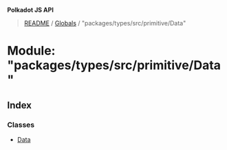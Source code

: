 **Polkadot JS API**

> [README](../README.md) / [Globals](../globals.md) / "packages/types/src/primitive/Data"

# Module: "packages/types/src/primitive/Data"

## Index

### Classes

* [Data](../classes/_packages_types_src_primitive_data_.data.md)
